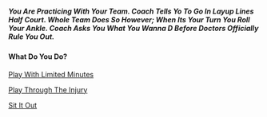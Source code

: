 ##### You Are Practicing With Your Team. Coach Tells Yo To Go In Layup Lines Half Court. Whole Team Does So However; When Its Your Turn You Roll Your Ankle. Coach Asks You What You Wanna D Before Doctors Officially Rule You Out. 

#### What Do You Do?

[Play With Limited Minutes](play-limited.md)

[Play Through The Injury](play-through-injury.md)

[Sit It Out](sit-it-out.md)
